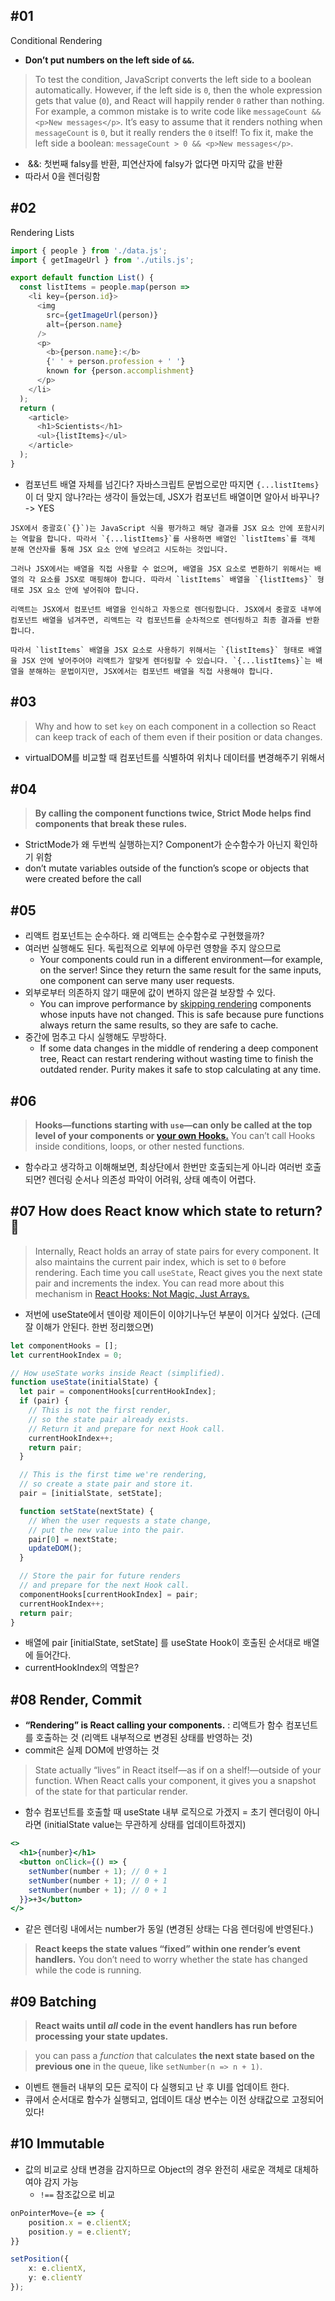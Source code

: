 ## #01

Conditional Rendering
- **Don’t put numbers on the left side of `&&`.**
> To test the condition, JavaScript converts the left side to a boolean automatically. However, if the left side is `0`, then the whole expression gets that value (`0`), and React will happily render `0` rather than nothing.
> For example, a common mistake is to write code like `messageCount && <p>New messages</p>`. It’s easy to assume that it renders nothing when `messageCount` is `0`, but it really renders the `0` itself!
> To fix it, make the left side a boolean: `messageCount > 0 && <p>New messages</p>`.

-  &&: 첫번째 falsy를 반환, 피연산자에 falsy가 없다면 마지막 값을 반환
- 따라서 0을 렌더링함

## #02 

Rendering Lists

```js
import { people } from './data.js';
import { getImageUrl } from './utils.js';

export default function List() {
  const listItems = people.map(person =>
    <li key={person.id}>
      <img
        src={getImageUrl(person)}
        alt={person.name}
      />
      <p>
        <b>{person.name}:</b>
        {' ' + person.profession + ' '}
        known for {person.accomplishment}
      </p>
    </li>
  );
  return (
    <article>
      <h1>Scientists</h1>
      <ul>{listItems}</ul>
    </article>
  );
}
```

- 컴포넌트 배열 자체를 넘긴다? 자바스크립트 문법으로만 따지면 `{...listItems}` 이 더 맞지 않나?라는 생각이 들었는데, JSX가 컴포넌트 배열이면 알아서 바꾸나? -> YES
```gpt
JSX에서 중괄호(`{}`)는 JavaScript 식을 평가하고 해당 결과를 JSX 요소 안에 포함시키는 역할을 합니다. 따라서 `{...listItems}`를 사용하면 배열인 `listItems`를 객체 분해 연산자를 통해 JSX 요소 안에 넣으려고 시도하는 것입니다.

그러나 JSX에서는 배열을 직접 사용할 수 없으며, 배열을 JSX 요소로 변환하기 위해서는 배열의 각 요소를 JSX로 매핑해야 합니다. 따라서 `listItems` 배열을 `{listItems}` 형태로 JSX 요소 안에 넣어줘야 합니다.

리액트는 JSX에서 컴포넌트 배열을 인식하고 자동으로 렌더링합니다. JSX에서 중괄호 내부에 컴포넌트 배열을 넘겨주면, 리액트는 각 컴포넌트를 순차적으로 렌더링하고 최종 결과를 반환합니다.

따라서 `listItems` 배열을 JSX 요소로 사용하기 위해서는 `{listItems}` 형태로 배열을 JSX 안에 넣어주어야 리액트가 알맞게 렌더링할 수 있습니다. `{...listItems}`는 배열을 분해하는 문법이지만, JSX에서는 컴포넌트 배열을 직접 사용해야 합니다.
```

## #03

> Why and how to set `key` on each component in a collection so React can keep track of each of them even if their position or data changes. 
- virtualDOM를 비교할 때 컴포넌트를 식별하여 위치나 데이터를 변경해주기 위해서

## #04
> **By calling the component functions twice, Strict Mode helps find components that break these rules.**
- StrictMode가 왜 두번씩 실행하는지? Component가 순수함수가 아닌지 확인하기 위함
- don’t mutate variables outside of the function’s scope or objects that were created before the call

## #05

- 리액트 컴포넌트는 순수하다. 왜 리액트는 순수함수로 구현했을까?
- 여러번 실행해도 된다. 독립적으로 외부에 아무런 영향을 주지 않으므로
	- Your components could run in a different environment—for example, on the server! Since they return the same result for the same inputs, one component can serve many user requests.
- 외부로부터 의존하지 않기 때문에 값이 변하지 않은걸 보장할 수 있다.
	- You can improve performance by [skipping rendering](https://react.dev/reference/react/memo) components whose inputs have not changed. This is safe because pure functions always return the same results, so they are safe to cache.
- 중간에 멈추고 다시 실행해도 무방하다. 
	- If some data changes in the middle of rendering a deep component tree, React can restart rendering without wasting time to finish the outdated render. Purity makes it safe to stop calculating at any time.

## #06
 > **Hooks—functions starting with `use`—can only be called at the top level of your components or [your own Hooks.](https://react.dev/learn/reusing-logic-with-custom-hooks)** You can’t call Hooks inside conditions, loops, or other nested functions.

- 함수라고 생각하고 이해해보면, 최상단에서 한번만 호출되는게 아니라 여러번 호출되면? 렌더링 순서나 의존성 파악이 어려워, 상태 예측이 어렵다.

## #07 How does React know which state to return? 🔎
> Internally, React holds an array of state pairs for every component. It also maintains the current pair index, which is set to `0` before rendering. Each time you call `useState`, React gives you the next state pair and increments the index. You can read more about this mechanism in [React Hooks: Not Magic, Just Arrays.](https://medium.com/@ryardley/react-hooks-not-magic-just-arrays-cd4f1857236e)

- 저번에 useState에서 덴이랑 제이든이 이야기나누던 부분이 이거다 싶었다. (근데 잘 이해가 안된다. 한번 정리했으면)

```js
let componentHooks = [];
let currentHookIndex = 0;

// How useState works inside React (simplified).
function useState(initialState) {
  let pair = componentHooks[currentHookIndex];
  if (pair) {
    // This is not the first render,
    // so the state pair already exists.
    // Return it and prepare for next Hook call.
    currentHookIndex++;
    return pair;
  }

  // This is the first time we're rendering,
  // so create a state pair and store it.
  pair = [initialState, setState];

  function setState(nextState) {
    // When the user requests a state change,
    // put the new value into the pair.
    pair[0] = nextState;
    updateDOM();
  }

  // Store the pair for future renders
  // and prepare for the next Hook call.
  componentHooks[currentHookIndex] = pair;
  currentHookIndex++;
  return pair;
}

```

- 배열에 pair [initialState, setState] 를 useState Hook이 호출된 순서대로 배열에 들어간다.
- currentHookIndex의 역할은?

## #08 Render, Commit

- **“Rendering” is React calling your components.** : 리액트가 함수 컴포넌트를 호출하는 것 (리액트 내부적으로 변경된 상태를 반영하는 것)
- commit은 실제 DOM에 반영하는 것

> State actually “lives” in React itself—as if on a shelf!—outside of your function. When React calls your component, it gives you a snapshot of the state for that particular render.

- 함수 컴포넌트를 호출할 때 useState 내부 로직으로 가겠지 = 초기 렌더링이 아니라면 (initialState value는 무관하게 상태를 업데이트하겠지)

```jsx
<>
  <h1>{number}</h1>
  <button onClick={() => {
	setNumber(number + 1); // 0 + 1
	setNumber(number + 1); // 0 + 1
	setNumber(number + 1); // 0 + 1
  }}>+3</button>
</>
```

- 같은 렌더링 내에서는 number가 동일 (변경된 상태는 다음 렌더링에 반영된다.)
> **React keeps the state values “fixed” within one render’s event handlers.** You don’t need to worry whether the state has changed while the code is running.

## #09 Batching

> **React waits until _all_ code in the event handlers has run before processing your state updates.**

> you can pass a _function_ that calculates **the next state based on the previous one** in the queue, like `setNumber(n => n + 1)`. 

- 이벤트 핸들러 내부의 모든 로직이 다 실행되고 난 후 UI를 업데이트 한다.
- 큐에서 순서대로 함수가 실행되고, 업데이트 대상 변수는 이전 상태값으로 고정되어 있다!

## #10 Immutable

- 값의 비교로 상태 변경을 감지하므로 Object의 경우 완전히 새로운 객체로 대체하여야 감지 가능
	- `!==` 참조값으로 비교

```ts
onPointerMove={e => {
	position.x = e.clientX;
	position.y = e.clientY;
}}

setPosition({
	x: e.clientX,
	y: e.clientY
});
```

